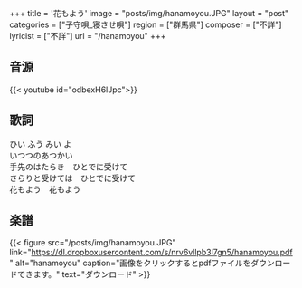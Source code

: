 +++
title = '花もよう'
image = "posts/img/hanamoyou.JPG"
layout = "post"
categories = ["子守唄_寝させ唄"]
region = ["群馬県"]
composer = ["不詳"]
lyricist = ["不詳"]
url = "/hanamoyou"
+++

## 音源
{{< youtube id="odbexH6lJpc">}}

## 歌詞
ひい ふう みい よ  
いつつのあつかい  
手先のはたらき　ひとでに受けて  
さらりと受けては　ひとでに受けて  
花もよう　花もよう  

## 楽譜
{{< figure src="/posts/img/hanamoyou.JPG" link="https://dl.dropboxusercontent.com/s/nrv6vllpb3l7gn5/hanamoyou.pdf" alt="hanamoyou" caption="画像をクリックするとpdfファイルをダウンロードできます。" text="ダウンロード" >}}